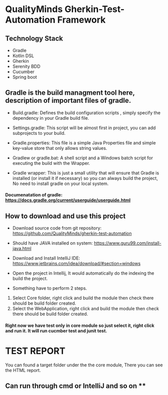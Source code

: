 # QualityMinds Gherkin-Test-Automation Framework

## Technology Stack

* Gradle
* Kotlin DSL
* Gherkin
* Serenity BDD
* Cucumber
* Spring boot


## Gradle is the build managment tool here, description of important files of gradle.

 * Build.gradle: Defines the build configuration scripts , simply specify the dependency in your Gradle build file.

* Settings.gradle: This script will be almost first in project, you can add subprojects to your build.

* Gradle.properties: This file is a simple Java Properties file and simple key-value store that only allows string values.

* Gradlew or gradle.bat: A shell script and a Windows batch script for executing the build with the Wrapper.

* Gradle wrapper: This is just a small utility that will ensure that Gradle is installed (or install it if necessary) so you can always build the project, No need to install gradle on your local system.

#### Documenatation of gradle: https://docs.gradle.org/current/userguide/userguide.html


## How to download and use this project 

* Download source code from git repository: https://github.com/QualityMinds/gherkin-test-automation

* Should have JAVA installed on system: https://www.guru99.com/install-java.html

* Download and Install IntelliJ IDE: https://www.jetbrains.com/idea/download/#section=windows

* Open the project in Intellij, It would automatically do the indexing the build the project.

* Something have to perform 2 steps.

1) Select Core folder, right click and build the module then check there should be build folder created. 
2) Select the WebApplication, right click and build the module then check there should be build folder created.

#### Right now we have test only in core module so just select it, right click and run it. It will run cucmber test and junit test.


# TEST REPORT

You can found a target folder under the the core module, There you can see the HTML report.


## Can run through cmd or IntelliJ and so on **

